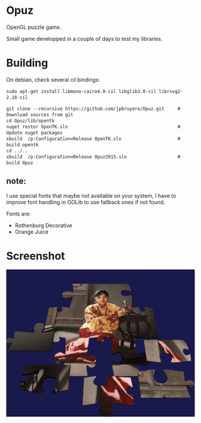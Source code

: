 Opuz
=====
OpenGL puzzle game.

Small game developped in a couple of days to test my libraries.

Building
========

On debian, check several cil bindings:
```
sudo apt-get install libmono-cairo4.0-cil libglib3.0-cil librsvg2-2.18-cil
```


```
git clone --recursive https://github.com/jpbruyere/Opuz.git   	# Download sources from git
cd Opuz/lib/opentk                                              
nuget restor OpenTK.sln                                         # Update nuget packages
xbuild  /p:Configuration=Release OpenTK.sln                     # build opentk
cd ../..
xbuild  /p:Configuration=Release Opuz2015.sln                   # build Opuz
```


note:
-----

I use special fonts that maybe not available on your system,
I have to improve font handling in GOLib to use fallback ones if not found.

Fonts are:
- Rothenburg Decorative
- Orange Juice

Screenshot
==========

![Opuz](/Screenshot.png?raw=true "Opuz")


